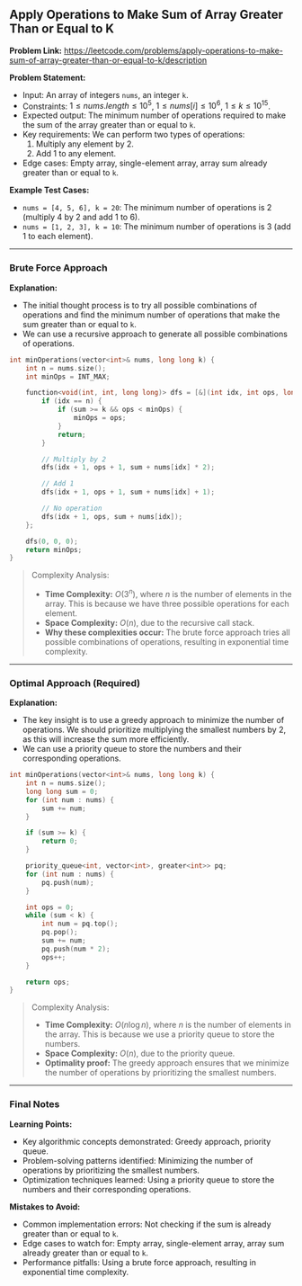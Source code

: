 ## Apply Operations to Make Sum of Array Greater Than or Equal to K
**Problem Link:** https://leetcode.com/problems/apply-operations-to-make-sum-of-array-greater-than-or-equal-to-k/description

**Problem Statement:**
- Input: An array of integers `nums`, an integer `k`.
- Constraints: $1 \leq nums.length \leq 10^5$, $1 \leq nums[i] \leq 10^6$, $1 \leq k \leq 10^{15}$.
- Expected output: The minimum number of operations required to make the sum of the array greater than or equal to `k`.
- Key requirements: We can perform two types of operations:
  1. Multiply any element by 2.
  2. Add 1 to any element.
- Edge cases: Empty array, single-element array, array sum already greater than or equal to `k`.

**Example Test Cases:**
- `nums = [4, 5, 6], k = 20`: The minimum number of operations is 2 (multiply 4 by 2 and add 1 to 6).
- `nums = [1, 2, 3], k = 10`: The minimum number of operations is 3 (add 1 to each element).

---

### Brute Force Approach
**Explanation:**
- The initial thought process is to try all possible combinations of operations and find the minimum number of operations that make the sum greater than or equal to `k`.
- We can use a recursive approach to generate all possible combinations of operations.

```cpp
int minOperations(vector<int>& nums, long long k) {
    int n = nums.size();
    int minOps = INT_MAX;

    function<void(int, int, long long)> dfs = [&](int idx, int ops, long long sum) {
        if (idx == n) {
            if (sum >= k && ops < minOps) {
                minOps = ops;
            }
            return;
        }

        // Multiply by 2
        dfs(idx + 1, ops + 1, sum + nums[idx] * 2);

        // Add 1
        dfs(idx + 1, ops + 1, sum + nums[idx] + 1);

        // No operation
        dfs(idx + 1, ops, sum + nums[idx]);
    };

    dfs(0, 0, 0);
    return minOps;
}
```

> Complexity Analysis:
> - **Time Complexity:** $O(3^n)$, where $n$ is the number of elements in the array. This is because we have three possible operations for each element.
> - **Space Complexity:** $O(n)$, due to the recursive call stack.
> - **Why these complexities occur:** The brute force approach tries all possible combinations of operations, resulting in exponential time complexity.

---

### Optimal Approach (Required)
**Explanation:**
- The key insight is to use a greedy approach to minimize the number of operations. We should prioritize multiplying the smallest numbers by 2, as this will increase the sum more efficiently.
- We can use a priority queue to store the numbers and their corresponding operations.

```cpp
int minOperations(vector<int>& nums, long long k) {
    int n = nums.size();
    long long sum = 0;
    for (int num : nums) {
        sum += num;
    }

    if (sum >= k) {
        return 0;
    }

    priority_queue<int, vector<int>, greater<int>> pq;
    for (int num : nums) {
        pq.push(num);
    }

    int ops = 0;
    while (sum < k) {
        int num = pq.top();
        pq.pop();
        sum += num;
        pq.push(num * 2);
        ops++;
    }

    return ops;
}
```

> Complexity Analysis:
> - **Time Complexity:** $O(n \log n)$, where $n$ is the number of elements in the array. This is because we use a priority queue to store the numbers.
> - **Space Complexity:** $O(n)$, due to the priority queue.
> - **Optimality proof:** The greedy approach ensures that we minimize the number of operations by prioritizing the smallest numbers.

---

### Final Notes

**Learning Points:**
- Key algorithmic concepts demonstrated: Greedy approach, priority queue.
- Problem-solving patterns identified: Minimizing the number of operations by prioritizing the smallest numbers.
- Optimization techniques learned: Using a priority queue to store the numbers and their corresponding operations.

**Mistakes to Avoid:**
- Common implementation errors: Not checking if the sum is already greater than or equal to `k`.
- Edge cases to watch for: Empty array, single-element array, array sum already greater than or equal to `k`.
- Performance pitfalls: Using a brute force approach, resulting in exponential time complexity.